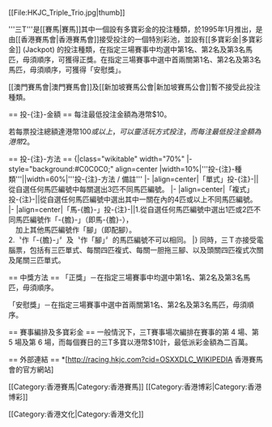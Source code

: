 [[File:HKJC_Triple_Trio.jpg|thumb]]

'''三T'''是[[賽馬|賽馬]]其中一個設有多寶彩金的投注種類，於1995年1月推出，是由[[香港賽馬會|香港賽馬會]]接受投注的一個特別彩池，並設有[[多寶彩金|多寶彩金]] (Jackpot) 的投注種類，在指定三場賽事中均選中第1名、第2名及第3名馬匹，毋須順序，可獲得正獎。在指定三場賽事中選中首兩關第1名、第2名及第3名馬匹，毋須順序，可獲得「安慰獎」。

[[澳門賽馬會|澳門賽馬會]]及[[新加坡賽馬公會|新加坡賽馬公會]]暫不接受此投注種類。

== 投-{注}-金額 ==
每注最低投注金額為港幣$10。

若每票投注總額達港幣$100或以上，可以靈活玩方式投注，而每注最低投注金額為港幣$2。

== 投-{注}-方法 ==
{|class="wikitable" width="70%"
|- style="background:#C0C0C0;" align=center
|width=10%|'''投-{注}-種類'''||width=60%|'''投-{注}-方法 / 備註'''
|-
|align=center|「單式」投-{注}-||從自選任何馬匹編號中每關選出3匹不同馬匹編號。
|-
|align=center|「複式」投-{注}-||從自選任何馬匹編號中選出其中一關在內的4匹或以上不同馬匹編號。
|-
|align=center|「馬-{膽}-」投-{注}-||1.從自選任何馬匹編號中選出1匹或2匹不同馬匹編號作「-{膽}-」（即馬-{膽}-），<br/>　加上其他馬匹編號作「腳」（即配腳）。<br/>2.〝作「-{膽}-」〞及〝作「腳」〞的馬匹編號不可以相同。
|}
同時，三Ｔ亦接受電腦票，包括有三匹單式、每關四匹複式、每關一胆拖三腳、以及頭關四匹複式次關及尾關三匹單式。

== 中獎方法 ==
「正獎」－在指定三場賽事中均選中第1名、第2名及第3名馬匹，毋須順序。

「安慰獎」－在指定三場賽事中選中首兩關第1名、第2名及第3名馬匹，毋須順序。

== 賽事編排及多寶彩金 ==
一般情況下，三T賽事場次編排在賽事的第 4 場、第 5 場及第 6 場，而每個賽日的三T多寶以港幣$10計，最低派彩金額為二百萬。

== 外部連結 ==
*[http://racing.hkjc.com?cid=OSXXDLC_WIKIPEDIA 香港賽馬會的官方網站]

[[Category:香港賽馬|Category:香港賽馬]]
[[Category:香港博彩|Category:香港博彩]]

[[Category:香港文化|Category:香港文化]]
